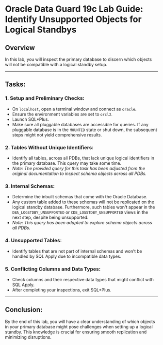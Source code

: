 # Oracle Data Guard 19c Lab Guide: Identify Unsupported Objects for Logical Standbys

## Overview

In this lab, you will inspect the primary database to discern which objects will not be compatible with a logical standby setup.

---

## Tasks:

### 1. **Setup and Preliminary Checks**:
   - On `localhost`, open a terminal window and connect as `oracle`.
   - Ensure the environment variables are set to `orcl2`.
   - Launch SQL*Plus.
   - Make sure all pluggable databases are accessible for queries. If any pluggable database is in the `MOUNTED` state or shut down, the subsequent steps might not yield comprehensive results.

### 2. **Tables Without Unique Identifiers**:
   - Identify all tables, across all PDBs, that lack unique logical identifiers in the primary database. This query may take some time.
   - _Note: The provided query for this task has been adjusted from the original documentation to inspect schema objects across all PDBs._

### 3. **Internal Schemas**:
   - Determine the inbuilt schemas that come with the Oracle Database.
   - Any custom table added to these schemas will not be replicated on the logical standby database. Furthermore, such tables won't appear in the `DBA_LOGSTDBY_UNSUPPORTED` or `CDB_LOGSTDBY_UNSUPPORTED` views in the next step, despite being unsupported.
   - _Note: This query has been adapted to explore schema objects across all PDBs._

### 4. **Unsupported Tables**:
   - Identify tables that are not part of internal schemas and won't be handled by SQL Apply due to incompatible data types.

### 5. **Conflicting Columns and Data Types**:
   - Check columns and their respective data types that might conflict with SQL Apply.
   - After completing your inspections, exit SQL*Plus.

---

## Conclusion:

By the end of this lab, you will have a clear understanding of which objects in your primary database might pose challenges when setting up a logical standby. This knowledge is crucial for ensuring smooth replication and minimizing disruptions.
